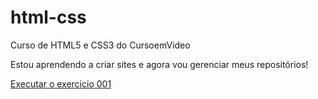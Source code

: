 # html-css
 Curso de HTML5 e CSS3 do CursoemVideo

 Estou aprendendo a criar sites e agora vou gerenciar meus repositórios!

<a href="https://luizbearzi.github.io/html-css/exercicios/ex001/index.html">Executar o exercicio 001</a>
